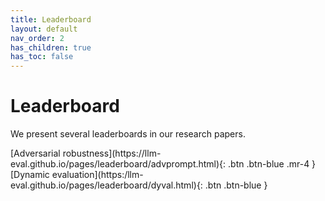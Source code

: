 ```yaml
---
title: Leaderboard
layout: default
nav_order: 2
has_children: true
has_toc: false
---
```


# Leaderboard

We present several leaderboards in our research papers.

<span class="fs-5">
[Adversarial robustness](https://llm-eval.github.io/pages/leaderboard/advprompt.html){: .btn .btn-blue .mr-4 }
[Dynamic evaluation](https:/llm-eval.github.io/pages/leaderboard/dyval.html){: .btn .btn-blue }
</span>